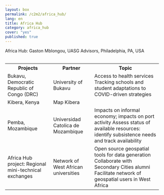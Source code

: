 ```yaml
---
layout: box
permalink: /c2m2/africa_hub/
lang: en
title: Africa Hub
category: africa_hub
cover: "yes"
published: true
---
```


<div>Africa Hub:  Gaston Mblongou, UASG Advisors, Philadelphia, PA, USA</div>
<br>

<table style="width:100%">
  <tr>
    <th>Projects</th>
    <th>Partner</th>
    <th>Topic</th>
  </tr>
  <tr>
    <td>Bukavu, Democratic Republic of Congo (DRC)</td>
    <td>University of Bukavu</td>
    <td>
    Access to health services
    Tracking schools and student adaptations to COVID-driven strategies 
    </td>
  </tr>
  <tr>
    <td>Kibera, Kenya</td>
    <td>Map Kibera</td>
  </tr>
  <tr>
    <td>Pemba, Mozambique</td>
    <td>Universidad Catolica de Mozambique</td>
    <td>
    Impacts on informal economy; impacts on port activity
    Assess status of available resources:  identify subsistence needs and track availability
    </td>
  </tr>
  <tr>
    <td>Africa Hub project: 
Regional mini-technical exchanges</td>
    <td>Network of West African universities</td>
    <td>
    Open source geospatial tools for data generation
    Collaborate with Secondary Cities alumni 
    Facilitate network of geospatial users in West Africa
    </td>
  </tr>
</table>